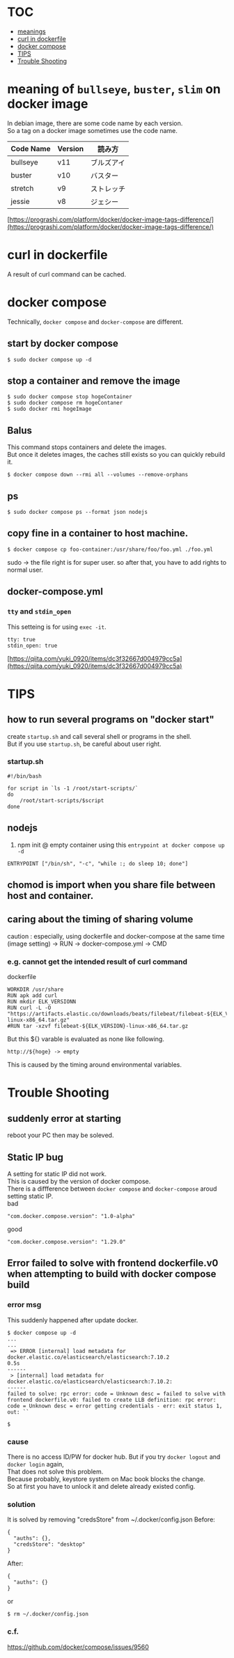 # TOC
- [meanings](#meaning-of-bullseye-buster-slim-on-docker-image)
- [curl in dockerfile](#curl-in-dockerfile)
- [docker compose](#docker-compose)
- [TIPS](#tips)
- [Trouble Shooting](#trouble-shooting)

# meaning of `bullseye`, `buster`, `slim` on docker image
In debian image, there are some code name by each version.  
So a tag on a docker image sometimes use the code name.

|Code Name|Version|読み方|
| ---- | ---- | ---- |
|bullseye|v11|ブルズアイ|
|buster|v10|バスター|
|stretch|v9|ストレッチ|
|jessie|v8|ジェシー|

[https://prograshi.com/platform/docker/docker-image-tags-difference/](https://prograshi.com/platform/docker/docker-image-tags-difference/)

# curl in dockerfile
A result of curl command can be cached.

# docker compose
Technically, `docker compose` and `docker-compose` are different.
## start by docker compose
```
$ sudo docker compose up -d
```
## stop a container and remove the image
```
$ sudo docker compose stop hogeContainer
$ sudo docker compose rm hogeContaner
$ sudo docker rmi hogeImage
```

##  Balus
This command stops containers and delete the images.  
But once it deletes images, the caches still exists so you can quickly rebuild it.
```
$ docker compose down --rmi all --volumes --remove-orphans
```

## ps
```
$ sudo docker compose ps --format json nodejs
```
## copy fine in a container to host machine.
```
$ docker compose cp foo-container:/usr/share/foo/foo.yml ./foo.yml
```
sudo -> the file right is for super user. so after that, you have to add rights to normal user.

## docker-compose.yml
### `tty` and `stdin_open`
This setteing is for using `exec -it`.
```
tty: true
stdin_open: true
```
[https://qiita.com/yuki_0920/items/dc3f32667d004979cc5a](https://qiita.com/yuki_0920/items/dc3f32667d004979cc5a)

# TIPS
## how to run several programs on "docker start"
create `startup.sh` and call several shell or programs in the shell.  
But if you use `startup.sh`, be careful about user right.
### startup.sh 
```
#!/bin/bash

for script in `ls -1 /root/start-scripts/`
do
    /root/start-scripts/$script 
done
```

## nodejs
1. npm init @ empty container using this `entrypoint at docker compose up -d`
```
ENTRYPOINT ["/bin/sh", "-c", "while :; do sleep 10; done"]
```

## chomod is import when you share file between host and container.

## caring about the timing of sharing volume
caution : especially, using dockerfile and docker-compose at the same time   
(image setting) -> RUN -> docker-compose.yml -> CMD

### e.g. cannot get the intended result of curl command
dockerfile
```
WORKDIR /usr/share
RUN apk add curl
RUN mkdir ELK_VERSIONN
RUN curl -L -O "https://artifacts.elastic.co/downloads/beats/filebeat/filebeat-${ELK_VERSIONN}-linux-x86_64.tar.gz"
#RUN tar -xzvf filebeat-${ELK_VERSION}-linux-x86_64.tar.gz
```
But this ${} varable is evaluated as none like following.
```
http://${hoge} -> empty
```
This is caused by the timing around environmental variables.  

# Trouble Shooting
## suddenly error at starting
reboot your PC then may be soleved.  

## Static IP bug
A setting for static IP did not work.  
This is caused by the version of docker compose.  
There is a diffference between `docker compose` and `docker-compose` aroud setting static IP.  
bad
```
"com.docker.compose.version": "1.0-alpha"
```
good
```
"com.docker.compose.version": "1.29.0"
```

## Error failed to solve with frontend dockerfile.v0 when attempting to build with docker compose build 
### error msg
This suddenly happened after update docker.
```
$ docker compose up -d
...
...
 => ERROR [internal] load metadata for docker.elastic.co/elasticsearch/elasticsearch:7.10.2                                                                                             0.5s
------
 > [internal] load metadata for docker.elastic.co/elasticsearch/elasticsearch:7.10.2:
------
failed to solve: rpc error: code = Unknown desc = failed to solve with frontend dockerfile.v0: failed to create LLB definition: rpc error: code = Unknown desc = error getting credentials - err: exit status 1, out: ``

$ 
```
### cause
There is no access ID/PW for docker hub.
But if you try `docker logout` and `docker login` again,  
That does not solve this problem.  
Because probably, keystore system on Mac book blocks the change.  
So at first you have to unlock it and delete already existed config.  
  
### solution
It is solved by removing "credsStore" from ~/.docker/config.json
Before:
```
{
  "auths": {},
  "credsStore": "desktop"
}
```
After:
```
{
  "auths": {}
}
```
or
```
$ rm ~/.docker/config.json
```

### c.f.
https://github.com/docker/compose/issues/9560